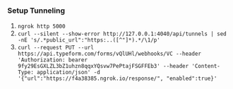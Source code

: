 ### Setup Tunneling
1. `ngrok http 5000`
2. `curl --silent --show-error http://127.0.0.1:4040/api/tunnels | sed -nE 's/.*public_url":"https:..([^"]*).*/\1/p'`
3. `curl --request PUT --url https://api.typeform.com/forms/vQlUHl/webhooks/VC
   --header 'Authorization: bearer 9fy29EsGXLZL3bZ1uhzn8qqxYQsvw7PePtajFSGFFEb3'
--header 'Content-Type: application/json' -d
'{"url":"https://f4a38385.ngrok.io/response/", "enabled":true}'`
